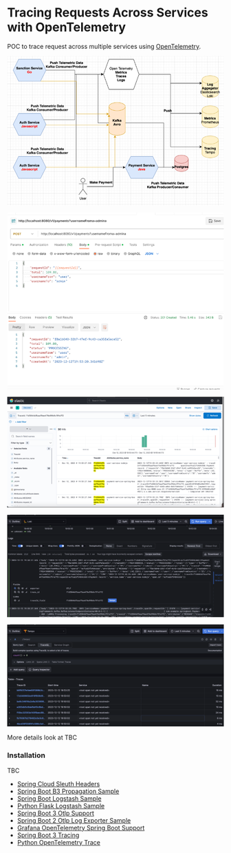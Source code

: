 # Tracing Requests Across Services with OpenTelemetry

POC to trace request across multiple services using [OpenTelemetry](https://opentelemetry.io).

![img.png](img.png)

![img_4.png](img_4.png)

![img_3.png](img_3.png)

![img_2.png](img_2.png)

![img_1.png](img_1.png)

More details look at TBC

### Installation

TBC

* [Spring Cloud Sleuth Headers](https://cloud.spring.io/spring-cloud-sleuth/2.0.x/multi/multi__propagation.html)
* [Spring Boot B3 Propagation Sample](https://github.com/cassiomolin/log-aggregation-spring-boot-elastic-stack)
* [Spring Boot Logstash Sample](https://github.com/classicPintus/spring-boot-elk)
* [Python Flask Logstash Sample](https://www.techchorus.net/blog/logging-from-flask-application-to-elasticsearch-via-logstash/)
* [Spring Boot 3 Otlp Support](https://github.com/spring-projects/spring-boot/issues/37278)
* [Spring Boot 2 Otlp Log Exporter Sample](https://github.com/ff-sdesai/distributed-tracing-spring/tree/main)
* [Grafana OpenTelemetry Spring Boot Support](https://grafana.com/docs/opentelemetry/instrumentation/java/spring-starter/)
* [Spring Boot 3 Tracing](https://github.com/micrometer-metrics/tracing/wiki/Spring-Cloud-Sleuth-3.1-Migration-Guide)
* [Python OpenTelemetry Trace](https://newrelic.com/blog/how-to-relic/opentelemetry-full-stack-javascript)